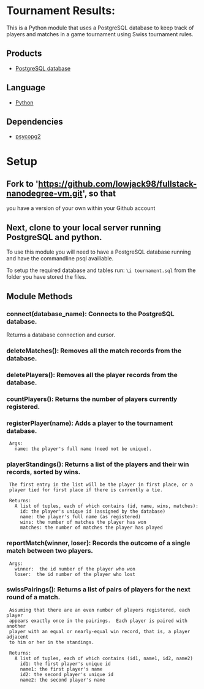 # Tournament Results:

This is a Python module that uses a PostgreSQL database to keep
track of players and matches in a game tournament using Swiss tournament rules.

## Products
- [PostgreSQL database][1]

## Language
- [Python][2]

## Dependencies
- [psycopg2][3]

[1]: https://www.postgresql.org/
[2]: https://python.org
[3]: http://initd.org/psycopg/

# Setup

## Fork to 'https://github.com/lowjack98/fullstack-nanodegree-vm.git', so that
you have a version of your own within your Github account

## Next, clone to your local server running PostgreSQL and python.

To use this module you will need to have a PostgreSQL database running and
have the commandline psql availiable.

To setup the required database and tables
 run: `\i tournament.sql` from the folder you have stored the files.

## Module Methods

### connect(database_name): Connects to the PostgreSQL database.  
   Returns a database connection and cursor.

### deleteMatches(): Removes all the match records from the database.

### deletePlayers(): Removes all the player records from the database.

### countPlayers(): Returns the number of players currently registered.

### registerPlayer(name): Adds a player to the tournament database.
     Args:
       name: the player's full name (need not be unique).

### playerStandings(): Returns a list of the players and their win records, sorted by wins.

     The first entry in the list will be the player in first place, or a
     player tied for first place if there is currently a tie.

     Returns:
       A list of tuples, each of which contains (id, name, wins, matches):
         id: the player's unique id (assigned by the database)
         name: the player's full name (as registered)
         wins: the number of matches the player has won
         matches: the number of matches the player has played


### reportMatch(winner, loser): Records the outcome of a single match between two players.
     Args:
       winner:  the id number of the player who won
       loser:  the id number of the player who lost


### swissPairings(): Returns a list of pairs of players for the next round of a match.

     Assuming that there are an even number of players registered, each player
     appears exactly once in the pairings.  Each player is paired with another
     player with an equal or nearly-equal win record, that is, a player adjacent
     to him or her in the standings.

     Returns:
       A list of tuples, each of which contains (id1, name1, id2, name2)
         id1: the first player's unique id
         name1: the first player's name
         id2: the second player's unique id
         name2: the second player's name
